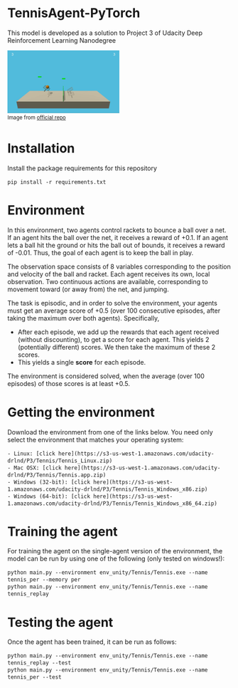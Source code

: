 # TennisAgent-PyTorch
This model is developed as a solution to Project 3 of Udacity Deep Reinforcement Learning Nanodegree

<img src="logs/trained_agent.gif" width="50%" /><br />
<sup>Image from <a href="https://github.com/udacity/deep-reinforcement-learning/tree/master/p3_collab-compet">official repo</a></sup>

# Installation
Install the package requirements for this repository
```
pip install -r requirements.txt
```

# Environment
In this environment, two agents control rackets to bounce a ball over a net. If an agent hits the ball over the net, it receives a reward of +0.1. If an agent lets a ball hit the ground or hits the ball out of bounds, it receives a reward of -0.01. Thus, the goal of each agent is to keep the ball in play.

The observation space consists of 8 variables corresponding to the position and velocity of the ball and racket. Each agent receives its own, local observation. Two continuous actions are available, corresponding to movement toward (or away from) the net, and jumping.

The task is episodic, and in order to solve the environment, your agents must get an average score of +0.5 (over 100 consecutive episodes, after taking the maximum over both agents). Specifically,

* After each episode, we add up the rewards that each agent received (without discounting), to get a score for each agent. This yields 2 (potentially different) scores. We then take the maximum of these 2 scores.
* This yields a single **score** for each episode.

The environment is considered solved, when the average (over 100 episodes) of those scores is at least +0.5.

# Getting the environment
Download the environment from one of the links below.  You need only select the environment that matches your operating system:

    - Linux: [click here](https://s3-us-west-1.amazonaws.com/udacity-drlnd/P3/Tennis/Tennis_Linux.zip)
    - Mac OSX: [click here](https://s3-us-west-1.amazonaws.com/udacity-drlnd/P3/Tennis/Tennis.app.zip)
    - Windows (32-bit): [click here](https://s3-us-west-1.amazonaws.com/udacity-drlnd/P3/Tennis/Tennis_Windows_x86.zip)
    - Windows (64-bit): [click here](https://s3-us-west-1.amazonaws.com/udacity-drlnd/P3/Tennis/Tennis_Windows_x86_64.zip)
    
# Training the agent
For training the agent on the single-agent version of the environment, the model can be run by using one of the following (only tested on windows!):
```
python main.py --environment env_unity/Tennis/Tennis.exe --name tennis_per --memory per
python main.py --environment env_unity/Tennis/Tennis.exe --name tennis_replay
```

# Testing the agent
Once the agent has been trained, it can be run as follows:
```
python main.py --environment env_unity/Tennis/Tennis.exe --name tennis_replay --test
python main.py --environment env_unity/Tennis/Tennis.exe --name tennis_per --test
```